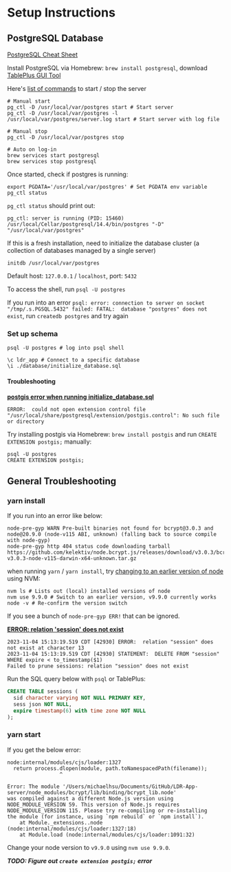 # Setup Instructions

## PostgreSQL Database

[PostgreSQL Cheat Sheet](https://www.postgresqltutorial.com/postgresql-cheat-sheet/)

Install PostgreSQL via Homebrew: `brew install postgresql`, download [TablePlus GUI Tool](https://tableplus.com/)

Here's [list of commands](https://tableplus.com/blog/2018/10/how-to-start-stop-restart-postgresql-server.html) to start / stop the server

```shell
# Manual start
pg_ctl -D /usr/local/var/postgres start # Start server
pg_ctl -D /usr/local/var/postgres -l /usr/local/var/postgres/server.log start # Start server with log file

# Manual stop
pg_ctl -D /usr/local/var/postgres stop

# Auto on log-in
brew services start postgresql
brew services stop postgresql
```

Once started, check if postgres is running:

```shell
export PGDATA='/usr/local/var/postgres' # Set PGDATA env variable
pg_ctl status
```

`pg_ctl status` should print out:

```shell
pg_ctl: server is running (PID: 15460)
/usr/local/Cellar/postgresql/14.4/bin/postgres "-D" "/usr/local/var/postgres"
```

If this is a fresh installation, need to initialize the database cluster (a collection of databases managed by a single server)

```shell
initdb /usr/local/var/postgres
```



Default host: `127.0.0.1` / `localhost`, port: `5432`

To access the shell, run `psql -U postgres`

If you run into an error `psql: error: connection to server on socket "/tmp/.s.PGSQL.5432" failed: FATAL:  database "postgres" does not exist`, run `createdb postgres` and try again

### Set up schema

```shell
psql -U postgres # log into psql shell

\c ldr_app # Connect to a specific database
\i ./database/initialize_database.sql
```

#### Troubleshooting

**[postgis error when running initialize_database.sql](https://morphocode.com/how-to-install-postgis-on-mac-os-x/)**

```shell
ERROR:  could not open extension control file "/usr/local/share/postgresql/extension/postgis.control": No such file or directory
```

Try installing postgis via Homebrew: `brew install postgis` and run `CREATE EXTENSION postgis;` manually:

```shell
psql -U postgres
CREATE EXTENSION postgis;
```

## General Troubleshooting

### yarn install

If you run into an error like below:

```shell
node-pre-gyp WARN Pre-built binaries not found for bcrypt@3.0.3 and node@20.9.0 (node-v115 ABI, unknown) (falling back to source compile with node-gyp) 
node-pre-gyp http 404 status code downloading tarball https://github.com/kelektiv/node.bcrypt.js/releases/download/v3.0.3/bcrypt_lib-v3.0.3-node-v115-darwin-x64-unknown.tar.gz 
```

when running `yarn` / `yarn install`, try [changing to an earlier version of node](https://github.com/kelektiv/node.bcrypt.js/issues/725#issuecomment-607750417) using NVM:

```shell
nvm ls # Lists out (local) installed versions of node
nvm use 9.9.0 # Switch to an earlier version, v9.9.0 currently works
node -v # Re-confirm the version switch
```

If you see a bunch of `node-pre-gyp ERR!` that can be ignored.

**[ERROR: relation 'session' does not exist](https://stackoverflow.com/a/71285712)**

```shell
2023-11-04 15:13:19.519 CDT [42930] ERROR:  relation "session" does not exist at character 13
2023-11-04 15:13:19.519 CDT [42930] STATEMENT:  DELETE FROM "session" WHERE expire < to_timestamp($1)
Failed to prune sessions: relation "session" does not exist
```

Run the SQL query below with `psql` or TablePlus:

```sql
CREATE TABLE sessions (
  sid character varying NOT NULL PRIMARY KEY,
  sess json NOT NULL,
  expire timestamp(6) with time zone NOT NULL
);
```
### yarn start
If you get the below error:
```shell
node:internal/modules/cjs/loader:1327
  return process.dlopen(module, path.toNamespacedPath(filename));
                 ^

Error: The module '/Users/michaelhsu/Documents/GitHub/LDR-App-server/node_modules/bcrypt/lib/binding/bcrypt_lib.node'
was compiled against a different Node.js version using
NODE_MODULE_VERSION 59. This version of Node.js requires
NODE_MODULE_VERSION 115. Please try re-compiling or re-installing
the module (for instance, using `npm rebuild` or `npm install`).
    at Module._extensions..node (node:internal/modules/cjs/loader:1327:18)
    at Module.load (node:internal/modules/cjs/loader:1091:32)
```
Change your node version to `v9.9.0` using `nvm use 9.9.0`.

***TODO: Figure out `create extension postgis;` error***
